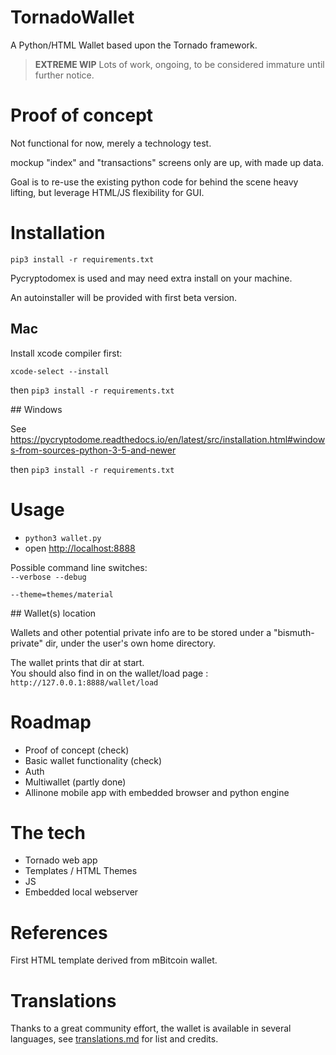 # TornadoWallet

A Python/HTML Wallet based upon the Tornado framework.

> **EXTREME WIP** Lots of work, ongoing, to be considered immature until further notice.

# Proof of concept

Not functional for now, merely a technology test.

mockup "index" and "transactions" screens only are up, with made up data.

Goal is to re-use the existing python code for behind the scene heavy lifting, but leverage HTML/JS flexibility for GUI.

# Installation

`pip3 install -r requirements.txt`

Pycryptodomex is used and may need extra install on your machine.

An autoinstaller will be provided with first beta version.

## Mac

Install xcode compiler first:

`xcode-select --install`

then `pip3 install -r requirements.txt`

## Windows

See 
https://pycryptodome.readthedocs.io/en/latest/src/installation.html#windows-from-sources-python-3-5-and-newer

then `pip3 install -r requirements.txt`


# Usage

* `python3 wallet.py`
* open [http://localhost:8888](http://localhost:8888)

Possible command line switches:  
`--verbose --debug`  

`--theme=themes/material`

## Wallet(s) location

Wallets and other potential private info are to be stored under a "bismuth-private" dir, under the user's own home directory.

The wallet prints that dir at start.  
You should also find in on the wallet/load page :
`http://127.0.0.1:8888/wallet/load`


# Roadmap

* Proof of concept (check)
* Basic wallet functionality (check)
* Auth
* Multiwallet (partly done)
* Allinone mobile app with embedded browser and python engine

# The tech

* Tornado web app
* Templates / HTML Themes
* JS
* Embedded local webserver

# References

First HTML template derived from mBitcoin wallet.  

# Translations

Thanks to a great community effort, the wallet is available in several languages, see [translations.md](translations.md) for list and credits. 
